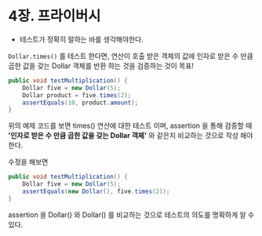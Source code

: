 # 4장. 프라이버시

- 테스트가 정확히 말하는 바를 생각해야한다.

```Dollar.times()```  를 테스트 한다면, 연산이 호출 받은 객체의 값에 인자로 받은 수 만큼 곱한 값을 갖는 Dollar 객체를 반환 하는 것을 검증하는 것이 목표!

```java
public void testMultiplication() {
	Dollar five = new Dollar(5);
	Dollar product = five.times(2);
	assertEquals(10, product.amount);
}
```

위의 예제 코드를 보면  times() 연산에 대한 테스트 이며, assertion 을 통해 검증할 때 **'인자로 받은 수 만큼 곱한 값을 갖는 Dollar 객체'** 와 같은지 비교하는 것으로 작성 해야한다.



수정을 해보면

```java
public void testMultiplication() {
	Dollar five = new Dollar(5);
	assertEquals(new Dollar(), five.times(2));
}
```

assertion 을 Dollar() 와 Dollar() 를 비교하는 것으로  테스트의 의도를 명확하게 알 수 있다.

